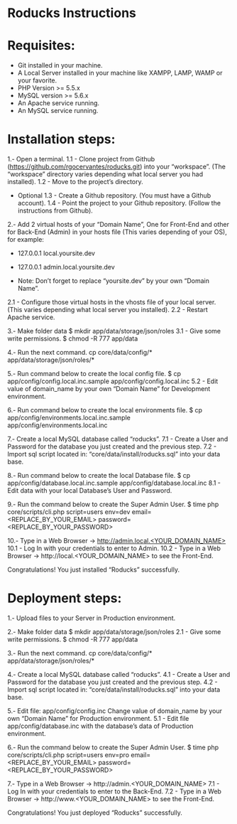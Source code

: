 # Roducks Instructions

# Requisites:

* Git installed in your machine.
* A Local Server installed in your machine like XAMPP, LAMP, WAMP or your favorite.
* PHP Version >= 5.5.x
* MySQL version >= 5.6.x
* An Apache service running.
* An MySQL service running.


# Installation steps:

1.- Open a terminal.
1.1 - Clone project from Github (https://github.com/rgocervantes/roducks.git) into your “workspace”. (The “workspace” directory varies depending what local server you had installed).
1.2 - Move to the project’s directory.

* Optional
1.3 - Create a Github repository. (You must have a Github account).
1.4 - Point the project to your Github repository. (Follow the instructions from Github).

2.- Add 2 virtual hosts of your “Domain Name”, One for Front-End and other for Back-End (Admin) in your hosts file (This varies depending of your OS), for example:

* 127.0.0.1 local.yoursite.dev
* 127.0.0.1	admin.local.yoursite.dev

* Note: Don’t forget to replace “yoursite.dev” by your own “Domain Name”.

2.1 - Configure those virtual hosts in the vhosts file of your local server. (This varies depending what local server you installed).
2.2 - Restart Apache service.

3.- Make folder data $ mkdir app/data/storage/json/roles
3.1 - Give some write permissions.
$ chmod -R 777 app/data

4.- Run the next command.
cp core/data/config/* app/data/storage/json/roles/*

5.- Run command below to create the local config file.
$ cp app/config/config.local.inc.sample app/config/config.local.inc
5.2 - Edit value of domain_name by your own “Domain Name” for Development environment.

6.- Run command below to create the local environments file.
$ cp app/config/environments.local.inc.sample app/config/environments.local.inc

7.- Create a local MySQL database called “roducks”.
7.1 - Create a User and Password for the database you just created and the previous step.
7.2 - Import sql script located in: “core/data/install/roducks.sql” into your data base.

8.- Run command below to create the local Database file.
$ cp app/config/database.local.inc.sample app/config/database.local.inc
8.1 - Edit data with your local Database’s User and Password.

9.- Run the command below to create the Super Admin User.
$ time php core/scripts/cli.php script=users env=dev email=<REPLACE_BY_YOUR_EMAIL> password=<REPLACE_BY_YOUR_PASSWORD>

10.- Type in a Web Browser -> http://admin.local.<YOUR_DOMAIN_NAME>
10.1 - Log In with your credentials to enter to Admin.
10.2 - Type in a Web Browser -> http://local.<YOUR_DOMAIN_NAME> to see the Front-End.

Congratulations! You just installed “Roducks” successfully.



# Deployment steps:

1.- Upload files to your Server in Production environment.

2.- Make folder data $ mkdir app/data/storage/json/roles
2.1 - Give some write permissions.
$ chmod -R 777 app/data

3.- Run the next command.
cp core/data/config/* app/data/storage/json/roles/*

4.- Create a local MySQL database called “roducks”.
4.1 - Create a User and Password for the database you just created and the previous step.
4.2 - Import sql script located in: “core/data/install/roducks.sql” into your data base.

5.- Edit file: app/config/config.inc Change value of domain_name by your own “Domain Name” for Production environment.
5.1 - Edit file app/config/database.inc with the database’s data of Production environment.

6.- Run the command below to create the Super Admin User.
$ time php core/scripts/cli.php script=users env=pro email=<REPLACE_BY_YOUR_EMAIL> password=<REPLACE_BY_YOUR_PASSWORD>

7.- Type in a Web Browser -> http://admin.<YOUR_DOMAIN_NAME>
7.1 - Log In with your credentials to enter to the Back-End.
7.2 - Type in a Web Browser -> http://www.<YOUR_DOMAIN_NAME> to see the Front-End.

Congratulations! You just deployed “Roducks” successfully.


